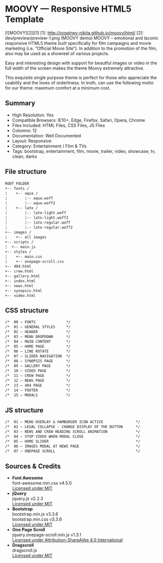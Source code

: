 # MOOVY — Responsive HTML5 Template
[![MOOVY][2]][1]
  [1]: http://rogatnev-nikita.github.io/moovy/html/
  [2]: dev/preview/preview-1.png (MOOVY demo)
MOOVY – emotional and laconic responsive HTML5 theme built specifically for film campaigns and movie marketing (i.e. “Official Movie Site”). In addition to the promotion of the film, also may be used as a showreel of various projects.

Easy and interesting design with support for beautful images or video in the full width of the screen makes the theme Moovy extremely attractive.

This exquisite single purpose theme is perfect for those who appreciate the usability and the loves of orderliness. In truth, can use the following motto for our theme: maximum comfort at a minimum cost.

## Summary
* High Resolution: Yes
* Compatible Browsers: IE10+, Edge, Firefox, Safari, Opera, Chrome
* Files Included: HTML Files, CSS Files, JS Files
* Columns: 12
* Documentation: Well Documented
* Layout: Responsive
* Category: Entertainment / Film & TVs
* Tags: bootstrap, entertainment, film, movie, trailer, video, showcase, tv, clean, darks

## File structure
    ROOT FOLDER
    +-- fonts /
    ¦    +-- aqua /
    ¦        ¦-- aqua.woff
    ¦        ¦-- aqua.woff2
    ¦    +-- lato /
    ¦        ¦-- lato-light.woff
    ¦        ¦-- lato-light.woff2
    ¦        ¦-- lato-regular.woff
    ¦        ¦-- lato-regular.woff2
    +-- images /
    ¦    +-- all images
    +-- scripts /
    ¦  +-- main.js
    +-- styles /
    ¦    +-- main.css
    ¦    +-- onepage-scroll.css
    +-- 404.html
    +-- crew.html
    +-- gallery.html
    +-- index.html
    +-- news.html
    +-- synopsis.html
    +-- video.html

## CSS structure
    /*  00 — FONTS              */
    /*  01 — GENERAL STYLES     */
    /*  02 — HEADER             */
    /*  03 — MENU DROPDOWN      */
    /*  04 — MAIN CONTENT       */
    /*  05 — HOME PAGE          */
    /*  06 — LINE ROTATE        */
    /*  07 — SLIDER NAVIGATION  */
    /*  08 — SYNOPSIS PAGE      */
    /*  09 — GALLERY PAGE       */
    /*  10 — VIDEO PAGE         */
    /*  11 — CREW PAGE          */
    /*  12 — NEWS PAGE          */
    /*  13 — 404 PAGE           */
    /*  14 — FOOTER             */
    /*  15 — MODALS             */

## JS structure
    /*  01 — MENU OVERLAY & HAMBURGER ICON ACTIVE               */
    /*  02 — LEGAL COLLAPSE - CHANGE DISPLAY OF THE BUTTON      */
    /*  03 — NEWS AND CREW HEADING SCROLL ANIMATION             */
    /*  04 — STOP VIDEO WHEN MODAL CLOSE                        */
    /*  05 — HOME SLIDER                                        */
    /*  06 — IMAGES MODAL AT NEWS PAGE                          */
    /*  07 — ONEPAGE SCROLL                                     */

## Sources & Credits
* <strong>Font Awesome</strong>  
		font-awesome.min.css v4.5.0  
		[Licensed under MIT](http://fontawesome.io/license/)
* <strong>jQuery</strong>  
		jquery.js v2.2.3  
		[Licensed under MIT](https://jquery.org/license/)
* <strong>Bootstrap</strong>  
		bootstrap.min.js v3.3.6  
		bootstrap.min.css v3.3.6  
		[Licensed under MIT](https://github.com/twbs/bootstrap/blob/master/LICENSE)
* <strong>One Page Scroll</strong>  
		jquery.onepage-scroll.min.js v1.3.1  
		[Licensed under Attribution-ShareAlike 4.0 International](https://github.com/peachananr/onepage-scroll/blob/master/README.md)
* <strong>Dragscroll</strong>  
		dragscroll.js  
		[Licensed under MIT](https://github.com/asvd/dragscroll/blob/master/LICENSE)



